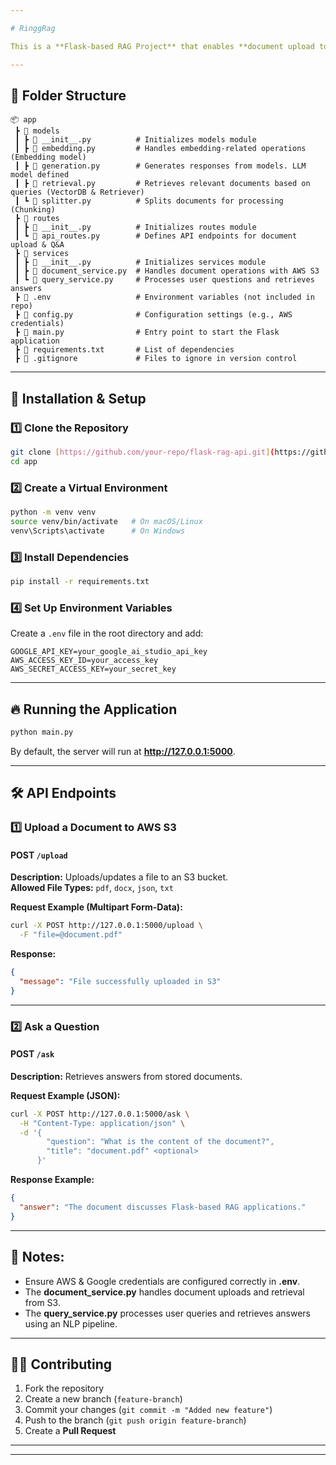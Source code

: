 ```yaml
---

# RinggRag

This is a **Flask-based RAG Project** that enables **document upload to AWS S3** and **question answering (QA) retrieval** based on stored documents. The project follows a modular structure with separate concerns for models, routes, and services.

---
```


## 📁 Folder Structure

```
📦 app
 ┣ 📂 models
 ┃ ┣ 📜 __init__.py          # Initializes models module
 ┃ ┣ 📜 embedding.py         # Handles embedding-related operations (Embedding model)
 ┃ ┣ 📜 generation.py        # Generates responses from models. LLM model defined
 ┃ ┣ 📜 retrieval.py         # Retrieves relevant documents based on queries (VectorDB & Retriever)
 ┃ ┗ 📜 splitter.py          # Splits documents for processing (Chunking)
 ┣ 📂 routes
 ┃ ┣ 📜 __init__.py          # Initializes routes module
 ┃ ┗ 📜 api_routes.py        # Defines API endpoints for document upload & Q&A
 ┣ 📂 services
 ┃ ┣ 📜 __init__.py          # Initializes services module
 ┃ ┣ 📜 document_service.py  # Handles document operations with AWS S3
 ┃ ┗ 📜 query_service.py     # Processes user questions and retrieves answers
 ┣ 📜 .env                   # Environment variables (not included in repo)
 ┣ 📜 config.py              # Configuration settings (e.g., AWS credentials)
 ┣ 📜 main.py                # Entry point to start the Flask application
 ┣ 📜 requirements.txt       # List of dependencies
 ┣ 📜 .gitignore             # Files to ignore in version control
```

---

## 🚀 Installation & Setup

### 1️⃣ Clone the Repository
```bash
git clone [https://github.com/your-repo/flask-rag-api.git](https://github.com/Ayush-Khamrui/ringrag.git)
cd app
```

### 2️⃣ Create a Virtual Environment
```bash
python -m venv venv
source venv/bin/activate   # On macOS/Linux
venv\Scripts\activate      # On Windows
```

### 3️⃣ Install Dependencies
```bash
pip install -r requirements.txt
```

### 4️⃣ Set Up Environment Variables  
Create a `.env` file in the root directory and add:
```
GOOGLE_API_KEY=your_google_ai_studio_api_key
AWS_ACCESS_KEY_ID=your_access_key
AWS_SECRET_ACCESS_KEY=your_secret_key
```

---

## 🔥 Running the Application
```bash
python main.py
```
By default, the server will run at **http://127.0.0.1:5000**.

---

## 🛠 API Endpoints

### 1️⃣ Upload a Document to AWS S3
#### **POST** `/upload`
**Description:** Uploads/updates a file to an S3 bucket.  
**Allowed File Types:** `pdf`, `docx`, `json`, `txt`

**Request Example (Multipart Form-Data):**
```bash
curl -X POST http://127.0.0.1:5000/upload \
  -F "file=@document.pdf"
```

**Response:**
```json
{
  "message": "File successfully uploaded in S3"
}
```

---

### 2️⃣ Ask a Question
#### **POST** `/ask`
**Description:** Retrieves answers from stored documents.  

**Request Example (JSON):**
```bash
curl -X POST http://127.0.0.1:5000/ask \
  -H "Content-Type: application/json" \
  -d '{
        "question": "What is the content of the document?",
        "title": "document.pdf" <optional>
      }'
```

**Response Example:**
```json
{
  "answer": "The document discusses Flask-based RAG applications."
}
```

---

## 📝 Notes:
- Ensure AWS & Google credentials are configured correctly in **.env**.
- The **document_service.py** handles document uploads and retrieval from S3.
- The **query_service.py** processes user queries and retrieves answers using an NLP pipeline.

---

## 👨‍💻 Contributing
1. Fork the repository
2. Create a new branch (`feature-branch`)
3. Commit your changes (`git commit -m "Added new feature"`)
4. Push to the branch (`git push origin feature-branch`)
5. Create a **Pull Request**

---

---
